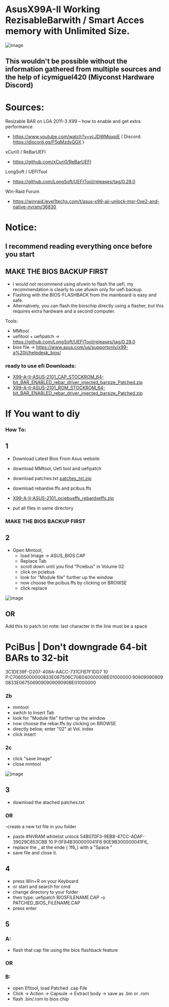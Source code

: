 # AsusX99A-II Working RezisableBarwith / Smart Acces memory with Unlimited Size.

![image](https://user-images.githubusercontent.com/16582202/201349183-7a76d8a5-3e3a-4b59-bf30-429b5067ad57.png)


## This wouldn't be possible without the information gathered from multiple sources and the help of icymiguel420 (Miyconst Hardware Discord)

# Sources:

Resizable BAR on LGA 2011-3 X99 – how to enable and get extra performance
- https://www.youtube.com/watch?v=vcJDWMpxpjE ( Discord: https://discord.gg/F5qMzdsQGX ) 

xCuri0 / ReBarUEFI

- https://github.com/xCuri0/ReBarUEFI

LongSoft / UEFITool
- https://github.com/LongSoft/UEFITool/releases/tag/0.28.0

Win-Raid Forum
- https://winraid.level1techs.com/t/asus-x99-aii-unlock-msr-0xe2-and-native-nvram/36830



# Notice:
## I recommend reading everything once before you start
## MAKE THE BIOS BACKUP FIRST

- I would not recommend using afuwin to flash the uefi, my recommendation is clearly to use afuwin only for uefi backup.
- Flashing with the BIOS-FLASHBACK from the mainboard is easy and safe.
- Alternatively, you can flash the bioschip directly using a flasher, but this requires extra hardware and a second computer.

Tools: 
- MMtool
- uefitool + uefipatch -> https://github.com/LongSoft/UEFITool/releases/tag/0.28.0
- bios file -> https://www.asus.com/us/supportonly/x99-a%20ii/helpdesk_bios/

### ready to use efi Downloads:  
- [X99-A-II-ASUS-2101_CAP_STOCKROM_64-bit_BAR_ENABLED_rebar_driver_injected_barsize_Patched.zip](https://github.com/Mak3rde/AsusX99A-II-RezisableBar/files/9990127/X99-A-II-ASUS-2101_CAP_STOCKROM_64-bit_BAR_ENABLED_rebar_driver_injected_barsize_Patched.zip)
- [X99-A-II-ASUS-2101_ROM_STOCKROM_64-bit_BAR_ENABLED_rebar_driver_injected_barsize_Patched.zip](https://github.com/Mak3rde/AsusX99A-II-RezisableBar/files/9990130/X99-A-II-ASUS-2101_ROM_STOCKROM_64-bit_BAR_ENABLED_rebar_driver_injected_barsize_Patched.zip)


# If You want to diy 

### How To:

## 1 
- Download Latest Bios From Asus website 
- download MMtool, Uefi tool and uefipatch
- download patches.txt
[patches_txt.zip](https://github.com/Mak3rde/AsusX99A-II-RezisableBar/files/9990133/patches_txt.zip)

- download rebardxe.ffs and pcibus.ffs 
- [X99-A-II-ASUS-2101_pciebusffs_rebardxeffs.zip](https://github.com/Mak3rde/AsusX99A-II-RezisableBar/files/9990135/X99-A-II-ASUS-2101_pciebusffs_rebardxeffs.zip)
- put all files in same directory 

### MAKE THE BIOS BACKUP FIRST

## 2
- Open Mmtool, 
  - load Image -> ASUS_BIOS.CAP
  -  Replace Tab 
  -  scroll down until you find "Pciebus" in Volume 02
  - click on pciebus
  -  look for "Module file" further up the window
  - now choose the pcibus.ffs by clicking on BROWSE
  -  click replace

![image](https://user-images.githubusercontent.com/16582202/201347829-756f5562-81a5-4c73-9114-1b8350e35977.png)

## OR

Add this to patch.txt 
note: last character in the line must be a space

# PciBus | Don't downgrade 64-bit BARs to 32-bit
3C1DE39F-D207-408A-AACC-731CFB7F1DD7 10 P:C70605000000833E067506C70604000000BE01000000:909090909090833E067506909090909090BE01000000 

 ### 2b
  - mmtool
  -  switch to Insert Tab 
  -  look for "Module file" further up the window
  - now choose the rebar.ffs by clicking on BROWSE
  - directly below, enter "02" at Vol. index
  -  click insert
 
 ### 2c
 - click "save Image"
 -  close mmtool

![image](https://user-images.githubusercontent.com/16582202/201348146-2c96e1a9-1eb8-4b4c-a09a-ebe1e9a04534.png)

 ## 3 
- download the atached patches.txt 

### OR

-create a new txt file  in you folder 
-  paste
#NVRAM whitelist unlock
54B070F3-9EB8-47CC-ADAF-39029C853CBB 10 P:0F84B300000041F6:90E9B300000041F6_
- replace the _ at the ende ( 1f6_) with a "Space "
- save file and close it.

## 4
- press Win+R on your Keyboard 
-  or start and search for cmd
- change directory to your folder  
- then type:  uefipatch BIOSFILENAME.CAP -o PATCHED_BIOS_FILENAME.CAP
- press enter

## 5
 ### A: 
- flash that cap file using the bios flashback feature 

### OR

### B: 
- open Efitool, load Patched .cap File 
- Click -> Action -> Capsule -> Extract body -> save as .bin or .rom
- flash .bin/.rom to bios chip
